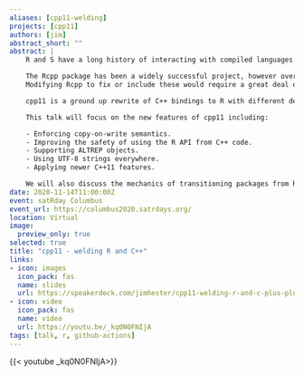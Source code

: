 ```yaml
---
aliases: [cpp11-welding]
projects: [cpp11]
authors: [jim]
abstract_short: ""
abstract: |
    R and S have a long history of interacting with compiled languages.

    The Rcpp package has been a widely successful project, however over the years a number of issues and additional C++ features have arisen.
    Modifying Rcpp to fix or include these would require a great deal of work, or in some cases would be impossible without severely breaking backwards compatibility.

    cpp11 is a ground up rewrite of C++ bindings to R with different design trade-offs and features.

    This talk will focus on the new features of cpp11 including:

    - Enforcing copy-on-write semantics.
    - Improving the safety of using the R API from C++ code.
    - Supporting ALTREP objects.
    - Using UTF-8 strings everywhere.
    - Applying newer C++11 features.

    We will also discuss the mechanics of transitioning packages from Rcpp to cpp11 and why we feel cpp11 is a solid foundation to build upon in the years ahead.
date: 2020-11-14T11:00:00Z
event: satRday Columbus
event_url: https://columbus2020.satrdays.org/
location: Virtual
image:
  preview_only: true
selected: true
title: "cpp11 - welding R and C++"
links:
- icon: images
  icon_pack: fas
  name: slides
  url: https://speakerdeck.com/jimhester/cpp11-welding-r-and-c-plus-plus
- icon: video
  icon_pack: fas
  name: video
  url: https://youtu.be/_kq0N0FNIjA
tags: [talk, r, github-actions]
---
```


{{< youtube _kq0N0FNIjA>}}
